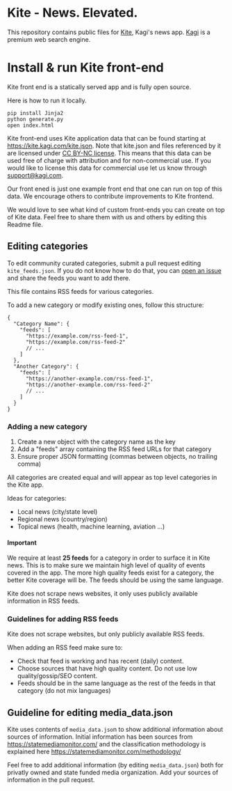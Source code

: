 # Kite - News. Elevated.

This repository contains public files for [Kite](https://kite.kagi.com), Kagi's news app. [Kagi](https://kagi.com) is a premium web search engine.

# Install & run Kite front-end

Kite front end is a statically served app and is fully open source.

Here is how to run it locally.

```
pip install Jinja2
python generate.py
open index.html
```

Kite front-end uses Kite application data that can be found starting at https://kite.kagi.com/kite.json. Note that kite.json and files referenced by it are licensed under [CC BY-NC license](https://creativecommons.org/licenses/by-nc/4.0/). This means that this data can be used free of charge with attribution and for non-commercial use. If you would like to license this data for commercial use let us know through support@kagi.com.

Our front ened is just one example front end that one can run on top of this data. We encourage others to contribute improvements to Kite frontend.

We would love to see what kind of custom front-ends you can create on top of Kite data. Feel free to share them with us and others by editing this Readme file.

## Editing categories

To edit community curated categories, submit a pull request editing `kite_feeds.json`. If you do not know how to do that, you can [open an issue](https://github.com/kagisearch/kite-public/issues/new/choose) and share the feeds you want to add there.

This file contains RSS feeds for various categories.

To add a new category or modify existing ones, follow this structure:

```jsonc
{
  "Category Name": {
    "feeds": [
      "https://example.com/rss-feed-1",
      "https://example.com/rss-feed-2"
      // ...
    ]
  },
  "Another Category": {
    "feeds": [
      "https://another-example.com/rss-feed-1",
      "https://another-example.com/rss-feed-2"
      // ...
    ]
  }
}
```

### Adding a new category

1. Create a new object with the category name as the key
2. Add a "feeds" array containing the RSS feed URLs for that category
3. Ensure proper JSON formatting (commas between objects, no trailing comma)

All categories are created equal and will appear as top level categories in the Kite app.

Ideas for categories:

- Local news (city/state level)
- Regional news (country/region)
- Topical news (health, machine learning, aviation ...)

#### Important

We require at least **25 feeds** for a category in order to surface it in Kite news. This is to make sure we maintain high level of quality of events covered in the app. The more high quality feeds exist for a category, the better Kite coverage will be. The feeds should be using the same language.

Kite does not scrape news websites, it only uses publicly available information in RSS feeds.

### Guidelines for adding RSS feeds

Kite does not scrape websites, but only publicly available RSS feeds.

When adding an RSS feed make sure to:

- Check that feed is working and has recent (daily) content.
- Choose sources that have high quality content. Do not use low quality/gossip/SEO content.
- Feeds should be in the same language as the rest of the feeds in that category (do not mix languages)


## Guideline for editing media_data.json

Kite uses contents of `media_data.jso`n to show additional information about sources of information. Initial information has been sources from https://statemediamonitor.com/ and the classification methodology  is explained here https://statemediamonitor.com/methodology/

Feel free to add additional information (by editing `media_data.json`) both for privatly owned and state funded media organization. Add your sources of information in the pull request.
